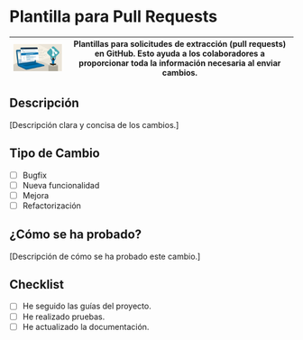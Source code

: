 # Plantilla para Pull Requests
| <img src="../assets/github/logo-solicitud.jpeg" alt="Logo" width="300"/> | Plantillas para solicitudes de extracción (pull requests) en GitHub. Esto ayuda a los colaboradores a proporcionar toda la información necesaria al enviar cambios. |
|------------------------------------------------|---------------------------------------------------------------------------------------------------------------------------------------------------------------------------------------------------------------------------|

## Descripción
[Descripción clara y concisa de los cambios.]

## Tipo de Cambio
- [ ] Bugfix
- [ ] Nueva funcionalidad
- [ ] Mejora
- [ ] Refactorización

## ¿Cómo se ha probado?
[Descripción de cómo se ha probado este cambio.]

## Checklist
- [ ] He seguido las guías del proyecto.
- [ ] He realizado pruebas.
- [ ] He actualizado la documentación.
